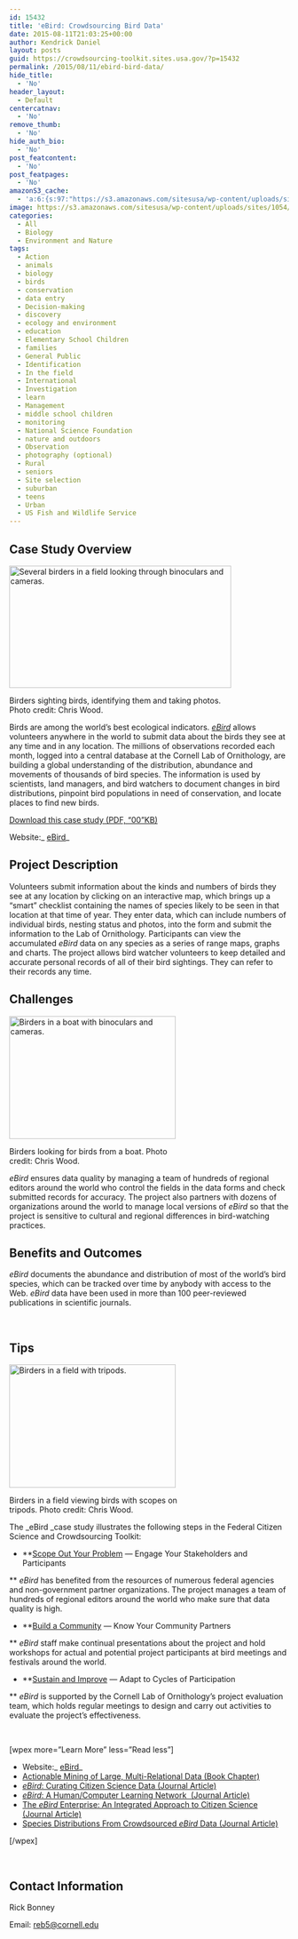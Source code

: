 ```yaml
---
id: 15432
title: 'eBird: Crowdsourcing Bird Data'
date: 2015-08-11T21:03:25+00:00
author: Kendrick Daniel
layout: posts
guid: https://crowdsourcing-toolkit.sites.usa.gov/?p=15432
permalink: /2015/08/11/ebird-bird-data/
hide_title:
  - 'No'
header_layout:
  - Default
centercatnav:
  - 'No'
remove_thumb:
  - 'No'
hide_auth_bio:
  - 'No'
post_featcontent:
  - 'No'
post_featpages:
  - 'No'
amazonS3_cache:
  - 'a:6:{s:97:"https://s3.amazonaws.com/sitesusa/wp-content/uploads/sites/1054/2015/08/case-study-ebird-main.jpg";i:17702;s:95:"https://s3.amazonaws.com/sitesusa/wp-content/uploads/sites/1054/2015/08/case-study-ebird-01.jpg";i:17682;s:103:"https://s3.amazonaws.com/sitesusa/wp-content/uploads/sites/1054/2015/08/case-study-ebird-01-300x221.jpg";i:17682;s:95:"https://s3.amazonaws.com/sitesusa/wp-content/uploads/sites/1054/2015/08/case-study-ebird-02.jpg";i:17692;s:103:"https://s3.amazonaws.com/sitesusa/wp-content/uploads/sites/1054/2015/08/case-study-ebird-02-300x222.jpg";i:17692;s:105:"https://s3.amazonaws.com/sitesusa/wp-content/uploads/sites/1054/2015/08/case-study-ebird-main-300x165.jpg";i:17702;}'
image: https://s3.amazonaws.com/sitesusa/wp-content/uploads/sites/1054/2015/08/feature-ebird.jpg
categories:
  - All
  - Biology
  - Environment and Nature
tags:
  - Action
  - animals
  - biology
  - birds
  - conservation
  - data entry
  - Decision-making
  - discovery
  - ecology and environment
  - education
  - Elementary School Children
  - families
  - General Public
  - Identification
  - In the field
  - International
  - Investigation
  - learn
  - Management
  - middle school children
  - monitoring
  - National Science Foundation
  - nature and outdoors
  - Observation
  - photography (optional)
  - Rural
  - seniors
  - Site selection
  - suburban
  - teens
  - Urban
  - US Fish and Wildlife Service
---
```

## Case Study Overview

<div id="attachment_17702" style="width: 410px" class="wp-caption alignright">
  <img class="wp-image-17702 size-full" src="https://s3.amazonaws.com/sitesusa/wp-content/uploads/sites/1054/2015/08/case-study-ebird-main.jpg" alt="Several birders in a field looking through binoculars and cameras." width="400" height="220" srcset="https://s3.amazonaws.com/sitesusa/wp-content/uploads/sites/1054/2015/08/case-study-ebird-main.jpg 400w, https://s3.amazonaws.com/sitesusa/wp-content/uploads/sites/1054/2015/08/case-study-ebird-main-300x165.jpg 300w" sizes="(max-width: 400px) 100vw, 400px" />
  
  <p class="wp-caption-text">
    Birders sighting birds, identifying them and taking photos. Photo credit: Chris Wood.
  </p>
</div>

Birds are among the world’s best ecological indicators. _[eBird](http://ebird.org/content/ebird/)_ allows volunteers anywhere in the world to submit data about the birds they see at any time and in any location. The millions of observations recorded each month, logged into a central database at the Cornell Lab of Ornithology, are building a global understanding of the distribution, abundance and movements of thousands of bird species. The information is used by scientists, land managers, and bird watchers to document changes in bird distributions, pinpoint bird populations in need of conservation, and locate places to find new birds.

[Download this case study (PDF, &#8220;00&#8221;KB)](#)
  
Website:_ [eBird](http://ebird.org/content/ebird/)_

## Project Description

Volunteers submit information about the kinds and numbers of birds they see at any location by clicking on an interactive map, which brings up a “smart” checklist containing the names of species likely to be seen in that location at that time of year. They enter data, which can include numbers of individual birds, nesting status and photos, into the form and submit the information to the Lab of Ornithology. Participants can view the accumulated _eBird_ data on any species as a series of range maps, graphs and charts. The project allows bird watcher volunteers to keep detailed and accurate personal records of all of their bird sightings. They can refer to their records any time.

## Challenges

<div id="attachment_17682" style="width: 310px" class="wp-caption alignleft">
  <img class="wp-image-17682 size-medium" src="https://s3.amazonaws.com/sitesusa/wp-content/uploads/sites/1054/2015/08/case-study-ebird-01-300x221.jpg" alt="Birders in a boat with binoculars and cameras." width="300" height="221" srcset="https://s3.amazonaws.com/sitesusa/wp-content/uploads/sites/1054/2015/08/case-study-ebird-01-300x221.jpg 300w, https://s3.amazonaws.com/sitesusa/wp-content/uploads/sites/1054/2015/08/case-study-ebird-01.jpg 400w" sizes="(max-width: 300px) 100vw, 300px" />
  
  <p class="wp-caption-text">
    Birders looking for birds from a boat. Photo credit: Chris Wood.
  </p>
</div>

_eBird_ ensures data quality by managing a team of hundreds of regional editors around the world who control the fields in the data forms and check submitted records for accuracy. The project also partners with dozens of organizations around the world to manage local versions of _eBird_ so that the project is sensitive to cultural and regional differences in bird-watching practices.

## Benefits and Outcomes

_eBird_ documents the abundance and distribution of most of the world’s bird species, which can be tracked over time by anybody with access to the Web. _eBird_ data have been used in more than 100 peer-reviewed publications in scientific journals.

&nbsp;

## Tips

<div id="attachment_17692" style="width: 310px" class="wp-caption alignright">
  <img class="wp-image-17692 size-medium" src="https://s3.amazonaws.com/sitesusa/wp-content/uploads/sites/1054/2015/08/case-study-ebird-02-300x222.jpg" alt="Birders in a field with tripods." width="300" height="222" srcset="https://s3.amazonaws.com/sitesusa/wp-content/uploads/sites/1054/2015/08/case-study-ebird-02-300x222.jpg 300w, https://s3.amazonaws.com/sitesusa/wp-content/uploads/sites/1054/2015/08/case-study-ebird-02.jpg 400w" sizes="(max-width: 300px) 100vw, 300px" />
  
  <p class="wp-caption-text">
    Birders in a field viewing birds with scopes on tripods. Photo credit: Chris Wood.
  </p>
</div>

The _eBird _case study illustrates the following steps in the Federal Citizen Science and Crowdsourcing Toolkit:

  * **[Scope Out Your Problem](//crowdsourcing-toolkit.sites.usa.gov/step-1-scope-out-your-problem) — Engage Your Stakeholders and Participants
  
** _eBird_ has benefited from the resources of numerous federal agencies and non-government partner organizations. The project manages a team of hundreds of regional editors around the world who make sure that data quality is high.

  * **[Build a Community](//crowdsourcing-toolkit.sites.usa.gov/step-3-build-a-community) — Know Your Community Partners
  
** _eBird_ staff make continual presentations about the project and hold workshops for actual and potential project participants at bird meetings and festivals around the world.

  * **[Sustain and Improve](//crowdsourcing-toolkit.sites.usa.gov/step-5-sustain-and-improve) — Adapt to Cycles of Participation
  
** _eBird_ is supported by the Cornell Lab of Ornithology’s project evaluation team, which holds regular meetings to design and carry out activities to evaluate the project&#8217;s effectiveness.

&nbsp;

[wpex more=&#8221;Learn More&#8221; less=&#8221;Read less&#8221;]

  * Website:_ [eBird](http://ebird.org/content/ebird/)_
  * [Actionable Mining of Large, Multi-Relational Data (Book Chapter)](http://link.springer.com/chapter/10.1007%2F978-3-642-29764-9_1#)
  * [_eBird_: Curating Citizen Science Data (Journal Article)](http://www.ijdc.net/index.php/ijdc/article/view/9.1.71)
  * [_eBird_: A Human/Computer Learning Network  (Journal Article)](http://www.cs.cornell.edu/~damoulas/Site/papers_files/AdaSTEM.pdf)
  * [The _eBird_ Enterprise: An Integrated Approach to Citizen Science (Journal Article)](http://www.cs.cornell.edu/~damoulas/Site/papers_files/AdaSTEM.pdf)
  * [Species Distributions From Crowdsourced _eBird_ Data (Journal Article)](http://www.cs.cornell.edu/~damoulas/Site/papers_files/AdaSTEM.pdf)

[/wpex]

&nbsp;

## Contact Information

Rick Bonney
  
Email: <reb5@cornell.edu>

##